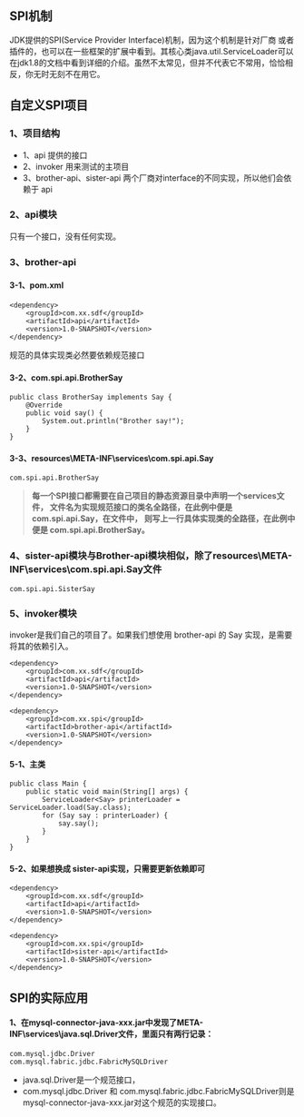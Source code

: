 ## SPI机制
JDK提供的SPI(Service Provider Interface)机制，因为这个机制是针对厂商
或者插件的，也可以在一些框架的扩展中看到。其核心类java.util.ServiceLoader可以
在jdk1.8的文档中看到详细的介绍。虽然不太常见，但并不代表它不常用，恰恰相反，你无时无刻不在用它。

## 自定义SPI项目
### 1、项目结构
- 1、api 提供的接口
- 2、invoker 用来测试的主项目
- 3、brother-api、sister-api 两个厂商对interface的不同实现，所以他们会依赖于 api

### 2、api模块
只有一个接口，没有任何实现。

### 3、brother-api
#### 3-1、pom.xml
```
<dependency>
    <groupId>com.xx.sdf</groupId>
    <artifactId>api</artifactId>
    <version>1.0-SNAPSHOT</version>
</dependency>
```

规范的具体实现类必然要依赖规范接口

#### 3-2、com.spi.api.BrotherSay
```
public class BrotherSay implements Say {
    @Override
    public void say() {
        System.out.println("Brother say!");
    }
}
```

#### 3-3、resources\META-INF\services\com.spi.api.Say
```
com.spi.api.BrotherSay
```
> **每一个SPI接口都需要在自己项目的静态资源目录中声明一个services文件，
文件名为实现规范接口的类名全路径，在此例中便是com.spi.api.Say，在文件中，
则写上一行具体实现类的全路径，在此例中便是 com.spi.api.BrotherSay。**

### 4、sister-api模块与Brother-api模块相似，除了resources\META-INF\services\com.spi.api.Say文件
```
com.spi.api.SisterSay
```

### 5、invoker模块
invoker是我们自己的项目了。如果我们想使用 brother-api 的 Say 实现，是需要将其的依赖引入。
```
<dependency>
    <groupId>com.xx.sdf</groupId>
    <artifactId>api</artifactId>
    <version>1.0-SNAPSHOT</version>
</dependency>

<dependency>
    <groupId>com.xx.spi</groupId>
    <artifactId>brother-api</artifactId>
    <version>1.0-SNAPSHOT</version>
</dependency>
```

#### 5-1、主类
```
public class Main {
    public static void main(String[] args) {
        ServiceLoader<Say> printerLoader = ServiceLoader.load(Say.class);
        for (Say say : printerLoader) {
            say.say();
        }
    }
}
```

#### 5-2、如果想换成 sister-api实现，只需要更新依赖即可
```
<dependency>
    <groupId>com.xx.sdf</groupId>
    <artifactId>api</artifactId>
    <version>1.0-SNAPSHOT</version>
</dependency>

<dependency>
    <groupId>com.xx.spi</groupId>
    <artifactId>sister-api</artifactId>
    <version>1.0-SNAPSHOT</version>
</dependency>
```

## SPI的实际应用
#### 1、在mysql-connector-java-xxx.jar中发现了META-INF\services\java.sql.Driver文件，里面只有两行记录：
```
com.mysql.jdbc.Driver
com.mysql.fabric.jdbc.FabricMySQLDriver
```
- java.sql.Driver是一个规范接口，
- com.mysql.jdbc.Driver 和 com.mysql.fabric.jdbc.FabricMySQLDriver则是mysql-connector-java-xxx.jar对这个规范的实现接口。
